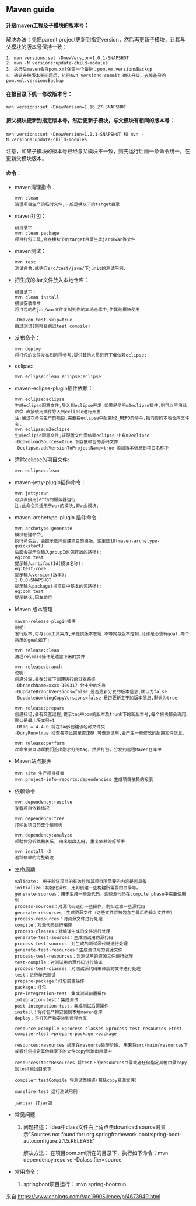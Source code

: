 

## Maven guide

#### 升级maven工程及子模块的版本号：

解决办法：先把parent project更新到指定version，然后再更新子模块，让其与父模块的版本号保持一致：

```
1. mvn versions:set -DnewVersion=1.0.1-SNAPSHOT
2. mvn -N versions:update-child-modules
3. 执行后maven会将pom.xml保留一个备份：pom.xm.versionsBackup
4. 确认升级版本无问题后，执行mvn versions:commit 确认升级，去掉备份的pom.xml.versionsBackup
```

#### 在根目录下统一修改版本号：

```
mvn versions:set -DnewVersion=1.16.27-SNAPSHOT
```

#### 把父模块更新到指定版本号，然后更新子模块，与父模块有相同的版本号：

```
mvn versions:set -DnewVersion=1.0.1-SNAPSHOT 和 mvn -N versions:update-child-modules  
```

注意，如果子模块的版本号已经与父模块不一致，则先运行后面一条命令统一，在更新父模块版本。

#### 命令：

* maven清理指令：

  ```
  mvn clean 
  清理项目生产的临时文件,一般是模块下的target目录 
  ```

* maven打包：

  ```
  根目录下：
  mvn clean package
  项目打包工具,会在模块下的target目录生成jar或war等文件
  ```

* maven测试：

  ```
  mvn test 
  测试命令,或执行src/test/java/下junit的测试用例.
  ```

* 把生成的Jar文件放入本地仓库：

  ```
  根目录下：
  mvn clean install
  模块安装命令 
  将打包的的jar/war文件复制到你的本地仓库中,供其他模块使用
   
  -Dmaven.test.skip=true 
  跳过测试(同时会跳过test compile) 
  ```

* 发布命令：

  ```
  mvn deploy
  将打包的文件发布到远程参考,提供其他人员进行下载依赖eclipse:
  ```

* eclipse:

  ```
  mvn eclipse:clean eclipse:eclipse
  ```

* maven-eclipse-plugin插件依赖： 

  ```
  mvn eclipse:eclipse 
  生成eclipse配置文件,导入到eclipse开发,如果是使用m2eclipse插件,则可以不用此命令.直接使用插件导入到eclipse进行开发
  注:通过次命令生产的项目,需要在eclipse中配置M2_REPO的命令,指向你的本地仓库文件夹. 
  mvn eclipse:m2eclipse 
  生成eclipse配置文件,该配置文件需依赖eclipse 中有m2eclipse 
  -DdownloadSources=true 下载依赖包的源码文件 
  -Declipse.addVersionToProjectName=true 添加版本信息到项目名称中 
  ```

* 清除eclipse的项目文件:

  ```
  mvn eclipse:clean 
  ```

* maven-jetty-plugin插件命令：

  ```
  mvn jetty:run 
  可以直接用jetty的服务器运行 
  注:此命令只适用于war的模块,即web模块. 
  ```

* maven-archetype-plugin 插件命令： 

  ```
  mvn archetype:generate 
  模块创建命令, 
  执行命令后，会提示选择创建项目的模版，这里选18(maven-archetype-quickstart) 
  后面会提示你输入groupId(包存放的路径): 
  eg:com.test 
  提示输入artifactId(模块名称)： 
  eg:test-core 
  提示输入version(版本): 
  1.0.0-SNAPSHOT 
  提示输入package(指项目中基本的包路径): 
  eg:com.test 
  提示确认,回车即可
  ```

* Maven 版本管理 

  ```
  maven-release-plugin插件 
  说明: 
  发行版本,可与scm工具集成,来提供版本管理.不等同与版本控制.允许是必须有goal.两个常用的goal如下: 
  
  mvn release:clean 
  清理release操作是遗留下来的文件 
  
  mvn release:branch 
  说明: 
  创建分支,会在分支下创建执行的分支路径 
  -DbranchName=xxxx-100317 分支中的名称 
  -DupdateBranchVersions=false 是否更新分支的版本信息,默认为false 
  -DupdateWorkingCopyVersions=false 是否更新主干的版本信息,默认为true 
  
  mvn release:prepare 
  创建标记,会有交互过程,提示tag中pom的版本及trunk下的新版本号,每个模块都会询问,默认是最小版本号+1 
  -Dtag = 4.4.0 将在tags创建该名称文件夹 
  -DdryRun=true 检查各项设置是否正确,可做测试用,会产生一些修改的配置文件信息. 
  
  mvn release:perform 
  次命令会自动帮我们签出刚才打的tag，然后打包，分发到远程Maven仓库中 
  
  ```

* Maven站点报表 

  ```
  mvn site 生产项目报表 
  mvn project-info-reports:dependencies 生成项目依赖的报表 
  ```

* 依赖命令 

  ```
  mvn dependency:resolve 
  查看项目依赖情况
  
  mvn dependency:tree 
  打印出项目的整个依赖树
  
  mvn dependency:analyze 
  帮助你分析依赖关系, 用来取出无用, 重复依赖的好帮手
  
  mvn install -X 
  追踪依赖的完整轨迹 
  ```

* 生命周期 

  ```
  validate： 用于验证项目的有效性和其项目所需要的内容是否具备
  initialize：初始化操作，比如创建一些构建所需要的目录等。
  generate-sources：用于生成一些源代码，这些源代码在compile phase中需要使用到
  process-sources：对源代码进行一些操作，例如过滤一些源代码
  generate-resources：生成资源文件（这些文件将被包含在最后的输入文件中）
  process-resources：对资源文件进行处理
  compile：对源代码进行编译
  process-classes：对编译生成的文件进行处理
  generate-test-sources：生成测试用的源代码
  process-test-sources：对生成的测试源代码进行处理
  generate-test-resources：生成测试用的资源文件
  process-test-resources：对测试用的资源文件进行处理
  test-compile：对测试用的源代码进行编译
  process-test-classes：对测试源代码编译后的文件进行处理
  test：进行单元测试
  prepare-package：打包前置操作
  package：打包
  pre-integration-test：集成测试前置操作   
  integration-test：集成测试
  post-integration-test：集成测试后置操作
  install：将打包产物安装到本地maven仓库
  deploy：将打包产物安装到远程仓库
  ```

  ```
  resource->compile->process-classes->process-test-resources->test-compile->test->prepare-package->package 
  
  resources:resources 绑定在resource处理阶段, 用来将src/main/resources下或者任何指定其他目录下的文件copy到输出目录中 
  
  resources:testResources 将test下的resources目录或者任何指定其他目录copy到test输出目录下 
  
  compiler:testCompile 将测试类编译(包括copy资源文件) 
  
  surefire:test 运行测试用例 
  
  jar:jar 打jar包
  ```

* 常见问题

    1. 问题描述：
            idea中class文件右上角点击download source时显示"Sources not found for: org.springframework.boot:spring-boot-autoconfigure:2.1.5.RELEASE"

       解决方法：
            在项目pom.xml所在的目录下，执行如下命令：mvn dependency:resolve -Dclassifier=source

* 常用命令：

    1. springboot项目运行：
            mvn spring-boot:run            

来自 <https://www.cnblogs.com/Vae1990Silence/p/4673949.html> 
